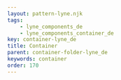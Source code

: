 ```yaml
---
layout: pattern-lyne.njk
tags: 
    - lyne_components_de
    - lyne_components_container_de
key: container-lyne_de
title: Container
parent: container-folder-lyne_de
keywords: container
order: 170
---
```

